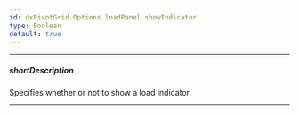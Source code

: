 ```yaml
---
id: dxPivotGrid.Options.loadPanel.showIndicator
type: Boolean
default: true
---
```

---
##### shortDescription
Specifies whether or not to show a load indicator.

---

